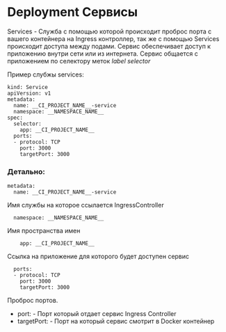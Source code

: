 # Deployment Сервисы

Services - Служба с помощью которой происходит проброс порта с вашего контейнера на Ingress контроллер, так же с помощью Services происходит доступа между подами. Сервис обеспечивает доступ к приложению внутри сети или из интернета. Сервис общается с приложением по селектору меток *label selector*

Пример слубжы services:

```
kind: Service
apiVersion: v1
metadata:
  name: __CI_PROJECT_NAME__-service
  namespace: __NAMESPACE_NAME__
spec:
  selector:
    app: __CI_PROJECT_NAME__
  ports:
  - protocol: TCP
    port: 3000
    targetPort: 3000
```

### Детально:

```
metadata:
  name: __CI_PROJECT_NAME__-service
```
Имя службы на которое ссылается IngressController

```
  namespace: __NAMESPACE_NAME__
```
Имя пространства имен

```
    app: __CI_PROJECT_NAME__
```
Ссылка на приложение для которого будет доступен сервис

```
  ports:
  - protocol: TCP
    port: 3000
    targetPort: 3000
```
Проброс портов. 
- port: - Порт который отдает сервис Ingress Controller
- targetPort: - Порт на который сервис смотрит в Docker контейнер
